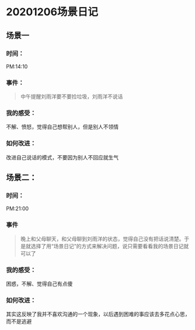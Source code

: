# 20201206场景日记

## 场景一

### 时间：

PM:14:10

### 事件：

> 中午提醒刘雨洋要不要捡垃圾，刘雨洋不说话

### 我的感受：

不解、愤怒，觉得自己想帮别人，但是别人不领情

### 如何改进：

改进自己说话的模式，不要因为别人不回应就生气

## 场景二：

### 时间：

PM:21:00

### 事件

> 晚上和父母聊天，和父母聊到刘雨洋的状态，觉得自己没有把话说清楚。于是就选择了用“场景日记”的方式来解决问题，说只需要看看我的场景日记就可以了

### 我的感受：

困惑，不解、觉得自己有点傻

### 如何改进：

其实这反映了我并不喜欢沟通的一个现象，以后遇到困难的事应该去多花点心思，而不是逃避